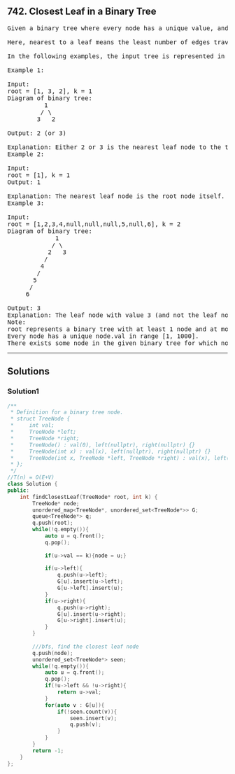 ## 742. Closest Leaf in a Binary Tree
<pre>
Given a binary tree where every node has a unique value, and a target key k, find the value of the nearest leaf node to target k in the tree.

Here, nearest to a leaf means the least number of edges travelled on the binary tree to reach any leaf of the tree. Also, a node is called a leaf if it has no children.

In the following examples, the input tree is represented in flattened form row by row. The actual root tree given will be a TreeNode object.

Example 1:

Input:
root = [1, 3, 2], k = 1
Diagram of binary tree:
          1
         / \
        3   2

Output: 2 (or 3)

Explanation: Either 2 or 3 is the nearest leaf node to the target of 1.
Example 2:

Input:
root = [1], k = 1
Output: 1

Explanation: The nearest leaf node is the root node itself.
Example 3:

Input:
root = [1,2,3,4,null,null,null,5,null,6], k = 2
Diagram of binary tree:
             1
            / \
           2   3
          /
         4
        /
       5
      /
     6

Output: 3
Explanation: The leaf node with value 3 (and not the leaf node with value 6) is nearest to the node with value 2.
Note:
root represents a binary tree with at least 1 node and at most 1000 nodes.
Every node has a unique node.val in range [1, 1000].
There exists some node in the given binary tree for which node.val == k.
</pre>

---------------------------------------------------------------------

## Solutions

### Solution1

```c++
/**
 * Definition for a binary tree node.
 * struct TreeNode {
 *     int val;
 *     TreeNode *left;
 *     TreeNode *right;
 *     TreeNode() : val(0), left(nullptr), right(nullptr) {}
 *     TreeNode(int x) : val(x), left(nullptr), right(nullptr) {}
 *     TreeNode(int x, TreeNode *left, TreeNode *right) : val(x), left(left), right(right) {}
 * };
 */
//T(n) = O(E+V)
class Solution {
public:
    int findClosestLeaf(TreeNode* root, int k) {
        TreeNode* node;
        unordered_map<TreeNode*, unordered_set<TreeNode*>> G;
        queue<TreeNode*> q;
        q.push(root);
        while(!q.empty()){
            auto u = q.front();
            q.pop();
            
            if(u->val == k){node = u;}
            
            if(u->left){
                q.push(u->left);
                G[u].insert(u->left);
                G[u->left].insert(u);
            }
            if(u->right){
                q.push(u->right);
                G[u].insert(u->right);
                G[u->right].insert(u);
            }
        }
        
        ///bfs, find the closest leaf node
        q.push(node);
        unordered_set<TreeNode*> seen;
        while(!q.empty()){
            auto u = q.front();
            q.pop();
            if(!u->left && !u->right){
                return u->val;
            }
            for(auto v : G[u]){
                if(!seen.count(v)){
                    seen.insert(v);
                    q.push(v);
                }
            }
        }
        return -1;
    }
};
```
